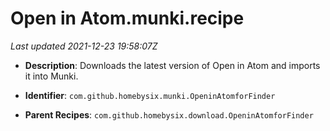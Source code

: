 # Open in Atom.munki.recipe

_Last updated 2021-12-23 19:58:07Z_

- **Description**: Downloads the latest version of Open in Atom and imports it into Munki.

- **Identifier**: `com.github.homebysix.munki.OpeninAtomforFinder`

- **Parent Recipes**: `com.github.homebysix.download.OpeninAtomforFinder`